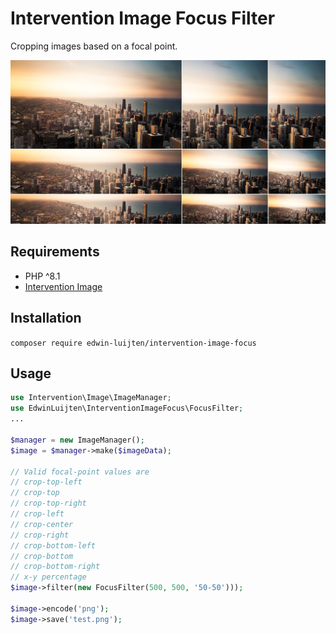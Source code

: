 # Intervention Image Focus Filter

Cropping images based on a focal point.

![Example](example.png)

## Requirements
- PHP ^8.1
- [Intervention Image](http://image.intervention.io/)

## Installation
```composer require edwin-luijten/intervention-image-focus```

## Usage
```php
use Intervention\Image\ImageManager;
use EdwinLuijten\InterventionImageFocus\FocusFilter;
...

$manager = new ImageManager();
$image = $manager->make($imageData);

// Valid focal-point values are
// crop-top-left
// crop-top
// crop-top-right
// crop-left
// crop-center
// crop-right
// crop-bottom-left
// crop-bottom
// crop-bottom-right
// x-y percentage 
$image->filter(new FocusFilter(500, 500, '50-50')));

$image->encode('png');
$image->save('test.png');
```